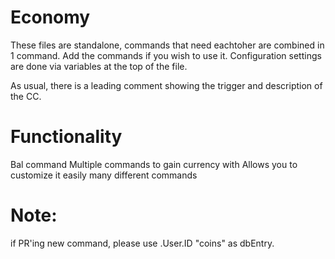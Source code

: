 # Economy
These files are standalone, commands that need eachtoher are combined in 1 command. Add the commands if you wish to use it. Configuration settings are done via variables at the top of the file.

As usual, there is a leading comment showing the trigger and description of the CC.

# Functionality
Bal command
Multiple commands to gain currency with
Allows you to customize it easily
many different commands
# Note: 
if PR'ing new command, please use .User.ID "coins" as dbEntry.
